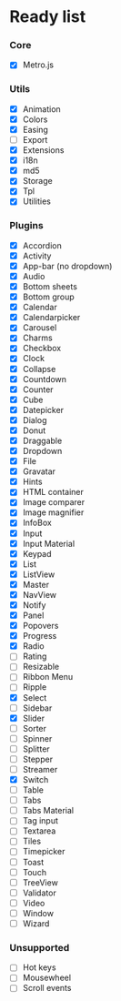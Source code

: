 # Ready list

### Core
- [x] Metro.js

### Utils
- [x] Animation
- [x] Colors
- [x] Easing
- [ ] Export
- [x] Extensions
- [x] i18n
- [x] md5
- [x] Storage
- [x] Tpl
- [x] Utilities

### Plugins
- [x] Accordion
- [x] Activity
- [x] App-bar (no dropdown)
- [x] Audio
- [x] Bottom sheets
- [x] Bottom group
- [x] Calendar
- [x] Calendarpicker
- [x] Carousel
- [x] Charms
- [x] Checkbox
- [x] Clock
- [x] Collapse
- [x] Countdown
- [x] Counter
- [x] Cube
- [x] Datepicker
- [x] Dialog
- [x] Donut
- [x] Draggable
- [x] Dropdown
- [x] File
- [x] Gravatar
- [x] Hints
- [x] HTML container
- [x] Image comparer
- [x] Image magnifier
- [x] InfoBox
- [x] Input
- [x] Input Material
- [x] Keypad
- [x] List
- [x] ListView
- [x] Master
- [x] NavView
- [x] Notify
- [x] Panel
- [x] Popovers
- [x] Progress
- [x] Radio
- [ ] Rating
- [ ] Resizable
- [ ] Ribbon Menu
- [ ] Ripple
- [x] Select
- [ ] Sidebar
- [x] Slider
- [ ] Sorter
- [ ] Spinner
- [ ] Splitter
- [ ] Stepper
- [ ] Streamer
- [x] Switch
- [ ] Table
- [ ] Tabs
- [ ] Tabs Material
- [ ] Tag input
- [ ] Textarea
- [ ] Tiles
- [ ] Timepicker
- [ ] Toast
- [ ] Touch
- [ ] TreeView
- [ ] Validator
- [ ] Video
- [ ] Window
- [ ] Wizard

### Unsupported
- [ ] Hot keys
- [ ] Mousewheel
- [ ] Scroll events